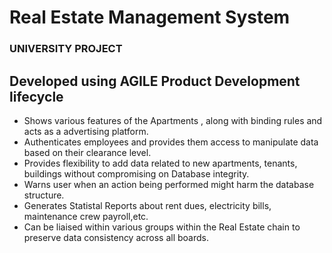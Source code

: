 # Real Estate Management System
### UNIVERSITY PROJECT
## Developed using AGILE Product Development lifecycle

- Shows various features of the Apartments , along with binding rules and acts as a advertising platform.
- Authenticates employees and provides them access to manipulate data based on their clearance level.
- Provides flexibility to add data related to new apartments, tenants, buildings without compromising on Database integrity.
- Warns user when an action being performed might harm the database structure.
- Generates Statistal Reports about rent dues, electricity bills, maintenance crew payroll,etc.
- Can be liaised within various groups within the Real Estate chain to preserve data consistency across all boards.
